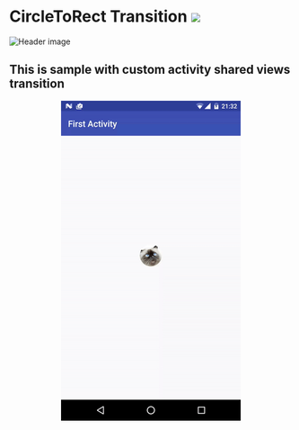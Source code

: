 # CircleToRect Transition <img src="https://www.cleveroad.com/public/comercial/label-android.svg" height="19">
![Header image](/images/header.png)

## This is sample with custom activity shared views transition

<p align="center">
    <img src="/images/animated.gif" alt="Span layout manager demo">
</p>